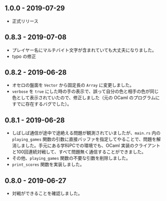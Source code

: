 ## 1.0.0 - 2019-07-29

- 正式リリース

## 0.8.3 - 2019-07-08

- プレイヤー名にマルチバイト文字が含まれていても大丈夫になりました。  
- typo の修正

## 0.8.2 - 2019-06-28

- オセロの盤面を `Vector` から固定長の `Array` に変更しました。
- `verbose` を `true` にした時の手の表示で、誤って自分の色と相手の色が同じ色として表示されていたので、修正しました（元の OCaml のプログラムにすでに存在するバグでした）。

## 0.8.1 - 2019-06-28

- しばしば通信が途中で途絶える問題が観測されていましたが、`main.rs` 内の `playing_games` 関数の引数に直接バッファを指定してやることで、問題を解消しました。手元にある学科PCでの環境でも、OCaml 実装のクライアントと100回連続対戦して、すべて問題無く通信することができました。
- その他、`playing_games` 関数の不要な引数を削除しました。
- `print_scores` 関数を実装しました。

## 0.8.0 - 2019-06-27

- 対戦ができることを確認しました。